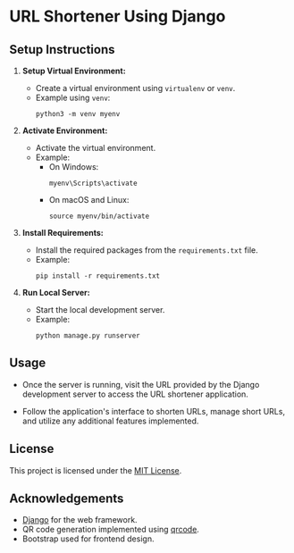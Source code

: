 # URL Shortener Using Django

## Setup Instructions

1. **Setup Virtual Environment:**
    - Create a virtual environment using `virtualenv` or `venv`.
    - Example using `venv`:
        ```
        python3 -m venv myenv
        ```

2. **Activate Environment:**
    - Activate the virtual environment.
    - Example:
        - On Windows:
            ```
            myenv\Scripts\activate
            ```
        - On macOS and Linux:
            ```
            source myenv/bin/activate
            ```

3. **Install Requirements:**
    - Install the required packages from the `requirements.txt` file.
    - Example:
        ```
        pip install -r requirements.txt
        ```

4. **Run Local Server:**
    - Start the local development server.
    - Example:
        ```
        python manage.py runserver
        ```

## Usage

- Once the server is running, visit the URL provided by the Django development server to access the URL shortener application.

- Follow the application's interface to shorten URLs, manage short URLs, and utilize any additional features implemented.

## License

This project is licensed under the [MIT License](LICENSE).

## Acknowledgements

- [Django](https://www.djangoproject.com/) for the web framework.
- QR code generation implemented using [qrcode](https://pypi.org/project/qrcode/).
- Bootstrap used for frontend design.
